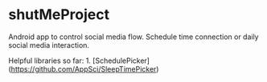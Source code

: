 # shutMeProject
Android app to control social media flow. Schedule time connection or daily social media interaction.

Helpful libraries so far:
    1. [SchedulePicker] (https://github.com/AppSci/SleepTimePicker)
